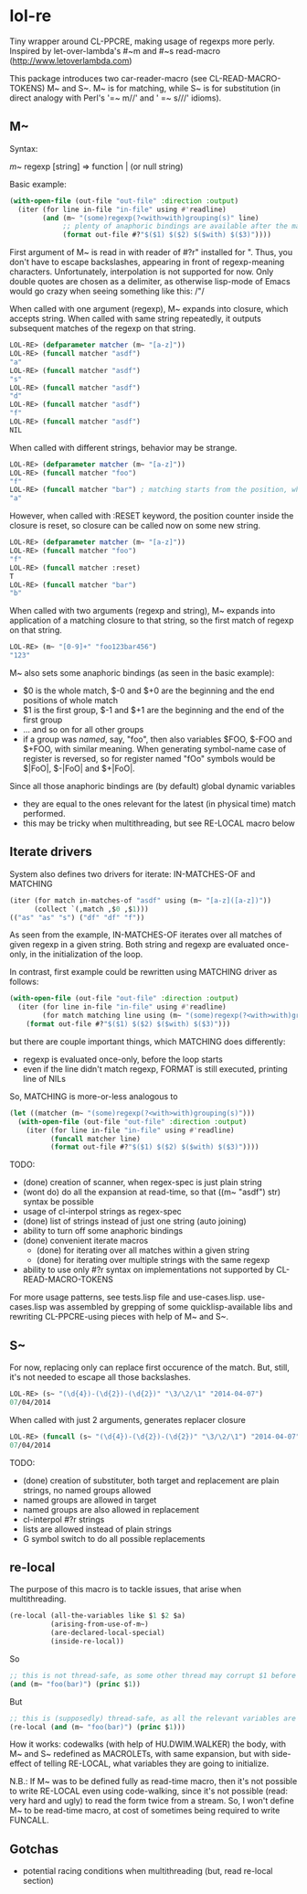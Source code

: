 lol-re
======

Tiny wrapper around CL-PPCRE, making usage of regexps more perly.
Inspired by let-over-lambda's #~m and #~s read-macro (http://www.letoverlambda.com)

This package introduces two car-reader-macro (see CL-READ-MACRO-TOKENS) M~ and S~.
M~ is for matching, while S~ is for substitution
(in direct analogy with Perl's '=~ m//' and ' =~ s///' idioms).

M~
--

Syntax:

*m~* regexp [string]
=> function | (or null string)

Basic example:

```lisp
(with-open-file (out-file "out-file" :direction :output)
  (iter (for line in-file "in-file" using #'readline)
        (and (m~ "(some)regexp(?<with>with)grouping(s)" line)
             ;; plenty of anaphoric bindings are available after the match
             (format out-file #?"$($1) $($2) $($with) $($3)"))))
```

First argument of M~ is read in with reader of #?r" installed
for ". Thus, you don't have to escape backslashes, appearing
in front of regexp-meaning characters.
Unfortunately, interpolation is not supported for now.
Only double quotes are chosen as a delimiter, as otherwise
 lisp-mode of Emacs would go crazy when seeing something like this: /"/

When called with one argument (regexp), M~ expands into closure, which
accepts string. When called with same string repeatedly, it outputs
subsequent matches of the regexp on that string.

```lisp
LOL-RE> (defparameter matcher (m~ "[a-z]"))
LOL-RE> (funcall matcher "asdf")
"a"
LOL-RE> (funcall matcher "asdf")
"s"
LOL-RE> (funcall matcher "asdf")
"d"
LOL-RE> (funcall matcher "asdf")
"f"
LOL-RE> (funcall matcher "asdf")
NIL
```

When called with different strings, behavior may be strange.

```lisp
LOL-RE> (defparameter matcher (m~ "[a-z]"))
LOL-RE> (funcall matcher "foo")
"f"
LOL-RE> (funcall matcher "bar") ; matching starts from the position, where first match finished
"a"
```

However, when called with :RESET keyword, the position counter inside the closure
is reset, so closure can be called now on some new string.

```lisp
LOL-RE> (defparameter matcher (m~ "[a-z]"))
LOL-RE> (funcall matcher "foo")
"f"
LOL-RE> (funcall matcher :reset)
T
LOL-RE> (funcall matcher "bar")
"b"
```

When called with two arguments (regexp and string), M~ expands into
application of a matching closure to that string, so the first match
of regexp on that string.

```lisp
LOL-RE> (m~ "[0-9]+" "foo123bar456")
"123"
```

M~ also sets some anaphoric bindings (as seen in the basic example):
  * $0 is the whole match, $-0 and $+0 are the beginning and the end positions of whole match
  * $1 is the first group, $-1 and $+1 are the beginning and the end of the first group
  * ... and so on for all other groups
  * if a group was *named*, say, "foo", then also variables $FOO, $-FOO and $+FOO, with
    similar meaning. When generating symbol-name case of register is reversed, so
    for register named "fOo" symbols would be $|FoO|, $-|FoO| and $+|FoO|.

Since all those anaphoric bindings are (by default) global dynamic variables
  * they are equal to the ones relevant for the latest (in physical time) match performed.
  * this may be tricky when multithreading, but see RE-LOCAL macro below

Iterate drivers
---------------

System also defines two drivers for iterate: IN-MATCHES-OF and MATCHING

```lisp
(iter (for match in-matches-of "asdf" using (m~ "[a-z]([a-z])"))
      (collect `(,match ,$0 ,$1)))
(("as" "as" "s") ("df" "df" "f"))
```
As seen from the example, IN-MATCHES-OF iterates over all
matches of given regexp in a given string. Both string and regexp
are evaluated once-only, in the initialization of the loop.

In contrast, first example could be rewritten using MATCHING driver as follows:

```lisp
(with-open-file (out-file "out-file" :direction :output)
  (iter (for line in-file "in-file" using #'readline)
        (for match matching line using (m~ "(some)regexp(?<with>with)grouping(s)"))
	(format out-file #?"$($1) $($2) $($with) $($3)")))
```
but there are couple important things, which MATCHING does differently:
  * regexp is evaluated once-only, before the loop starts
  * even if the line didn't match regexp, FORMAT is still executed, printing line of NILs

So, MATCHING is more-or-less analogous to
```lisp
(let ((matcher (m~ "(some)regexp(?<with>with)grouping(s)")))
  (with-open-file (out-file "out-file" :direction :output)
    (iter (for line in-file "in-file" using #'readline)
          (funcall matcher line)
          (format out-file #?"$($1) $($2) $($with) $($3)"))))
```

TODO:
  * (done) creation of scanner, when regex-spec is just plain string
  * (wont do) do all the expansion at read-time, so that ((m~ "asdf") str) syntax be possible
  * usage of cl-interpol strings as regex-spec
  * (done) list of strings instead of just one string (auto joining)
  * ability to turn off some anaphoric bindings
  * (done) convenient iterate macros
    * (done) for iterating over all matches within a given string
    * (done) for iterating over multiple strings with the same regexp
  * ability to use only #?r syntax on implementations not supported by CL-READ-MACRO-TOKENS

For more usage patterns, see tests.lisp file and use-cases.lisp.
use-cases.lisp was assembled by grepping of some quicklisp-available libs
and rewriting CL-PPCRE-using pieces with help of M~ and S~.

S~
--

For now, replacing only can replace first occurence of the match.
But, still, it's not needed to escape all those backslashes.

```lisp
LOL-RE> (s~ "(\d{4})-(\d{2})-(\d{2})" "\3/\2/\1" "2014-04-07")
07/04/2014
```

When called with just 2 arguments, generates replacer closure

```lisp
LOL-RE> (funcall (s~ "(\d{4})-(\d{2})-(\d{2})" "\3/\2/\1") "2014-04-07")
07/04/2014
```


TODO:
  * (done) creation of substituter, both target and replacement are plain strings, no named groups allowed
  * named groups are allowed in target
  * named groups are also allowed in replacement
  * cl-interpol #?r strings
  * lists are allowed instead of plain strings
  * G symbol switch to do all possible replacements


re-local
--------

The purpose of this macro is to tackle issues, that arise when multithreading.

```lisp
(re-local (all-the-variables like $1 $2 $a)
          (arising-from-use-of-m~)
          (are-declared-local-special)
          (inside-re-local))
```

So
```lisp
;; this is not thread-safe, as some other thread may corrupt $1 before PRINC gets executed
(and (m~ "foo(bar)") (princ $1))
```

But
```lisp
;; this is (supposedly) thread-safe, as all the relevant variables are implicitly
(re-local (and (m~ "foo(bar)") (princ $1)))
```

How it works: codewalks (with help of HU.DWIM.WALKER) the body, with M~ and S~
redefined as MACROLETs, with same expansion, but with side-effect
of telling RE-LOCAL, what variables they are going to initialize.

N.B.: If M~ was to be defined fully as read-time macro,
 then it's not possible to write RE-LOCAL even using code-walking,
since it's not possible (read: very hard and ugly) to read the form twice from a stream.
So, I won't define M~ to be read-time macro, at cost of sometimes being required to write FUNCALL.

Gotchas
-------

* potential racing conditions when multithreading (but, read re-local section)
